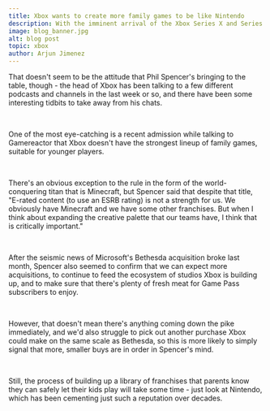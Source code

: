 ```yaml
---
title: Xbox wants to create more family games to be like Nintendo
description: With the imminent arrival of the Xbox Series X and Series S, you could probably forgive some of the big cheeses at Xbox for resting on their laurels a little and reflecting on a big launch.
image: blog_banner.jpg
alt: blog post
topic: xbox
author: Arjun Jimenez
---
```


That doesn't seem to be the attitude that Phil Spencer's bringing to the table, though - the head of Xbox has been talking to a few different podcasts and channels in the last week or so, and there have been some interesting tidbits to take away from his chats. 

<br />

One of the most eye-catching is a recent admission while talking to Gamereactor that Xbox doesn't have the strongest lineup of family games, suitable for younger players. 

<br />

There's an obvious exception to the rule in the form of the world-conquering titan that is Minecraft, but Spencer said that despite that title, "E-rated content (to use an ESRB rating) is not a strength for us. We obviously have Minecraft and we have some other franchises. But when I think about expanding the creative palette that our teams have, I think that is critically important."

<br />

After the seismic news of Microsoft's Bethesda acquisition broke last month, Spencer also seemed to confirm that we can expect more acquisitions, to continue to feed the ecosystem of studios Xbox is building up, and to make sure that there's plenty of fresh meat for Game Pass subscribers to enjoy. 

<br />

However, that doesn't mean there's anything coming down the pike immediately, and we'd also struggle to pick out another purchase Xbox could make on the same scale as Bethesda, so this is more likely to simply signal that more, smaller buys are in order in Spencer's mind. 

<br />

Still, the process of building up a library of franchises that parents know they can safely let their kids play will take some time - just look at Nintendo, which has been cementing just such a reputation over decades. 